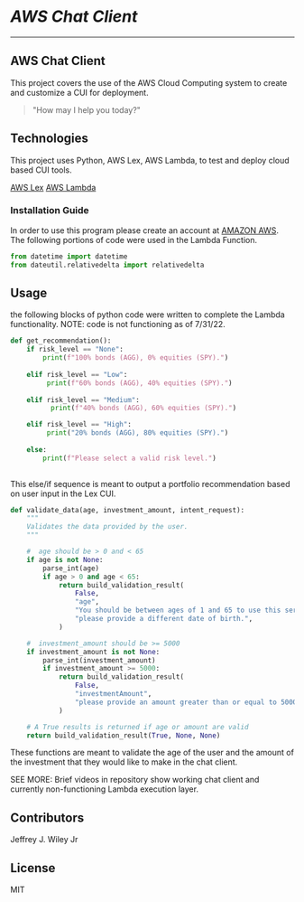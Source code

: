# *AWS Chat Client*
---

## AWS Chat Client
This project covers the use of the AWS Cloud Computing system to create and customize a CUI for deployment. 

>"How may I help you today?"

## Technologies 

This project uses Python, AWS Lex, AWS Lambda, to test and deploy cloud based CUI tools. 

[AWS Lex](https://aws.amazon.com/lex/)
[AWS Lambda](https://aws.amazon.com/lambda/)

### Installation Guide

In order to use this program please create an account at [AMAZON AWS](https://aws.amazon.com/). The following portions of code were used in the Lambda Function.  
```python
from datetime import datetime
from dateutil.relativedelta import relativedelta
```

## Usage 
the following blocks of python code were written to complete the Lambda functionality. NOTE: code is not functioning as of 7/31/22.  

```python 
def get_recommendation():
    if risk_level == "None":
        print(f"100% bonds (AGG), 0% equities (SPY).")
    
    elif risk_level == "Low":
         print(f"60% bonds (AGG), 40% equities (SPY).")
        
    elif risk_level == "Medium":
          print(f"40% bonds (AGG), 60% equities (SPY).")

    elif risk_level == "High": 
         print("20% bonds (AGG), 80% equities (SPY).")
        
    else:
        print(f"Please select a valid risk level.")
        
```
This else/if sequence is meant to output a portfolio recommendation based on user input in the Lex CUI. 

```python
def validate_data(age, investment_amount, intent_request):
    """
    Validates the data provided by the user.
    """

    #  age should be > 0 and < 65
    if age is not None:
        parse_int(age)
        if age > 0 and age < 65:
            return build_validation_result(
                False,
                "age",
                "You should be between ages of 1 and 65 to use this service, "
                "please provide a different date of birth.",
            )

    #  investment_amount should be >= 5000
    if investment_amount is not None:   
        parse_int(investment_amount)
        if investment_amount >= 5000:
            return build_validation_result(
                False,
                "investmentAmount",
                "please provide an amount greater than or equal to 5000.",
            )

    # A True results is returned if age or amount are valid
    return build_validation_result(True, None, None)

```
These functions are meant to validate the age of the user and the amount of the investment that they would like to make in the chat client. 

SEE MORE: Brief videos in repository show working chat client and currently non-functioning Lambda execution layer. 

## Contributors

Jeffrey J. Wiley Jr

## License

MIT



